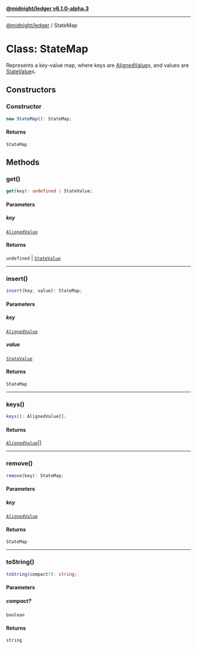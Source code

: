 [**@midnight/ledger v6.1.0-alpha.3**](../README.md)

***

[@midnight/ledger](../globals.md) / StateMap

# Class: StateMap

Represents a key-value map, where keys are [AlignedValue](../type-aliases/AlignedValue.md)s, and values
are [StateValue](StateValue.md)s.

## Constructors

### Constructor

```ts
new StateMap(): StateMap;
```

#### Returns

`StateMap`

## Methods

### get()

```ts
get(key): undefined | StateValue;
```

#### Parameters

##### key

[`AlignedValue`](../type-aliases/AlignedValue.md)

#### Returns

`undefined` \| [`StateValue`](StateValue.md)

***

### insert()

```ts
insert(key, value): StateMap;
```

#### Parameters

##### key

[`AlignedValue`](../type-aliases/AlignedValue.md)

##### value

[`StateValue`](StateValue.md)

#### Returns

`StateMap`

***

### keys()

```ts
keys(): AlignedValue[];
```

#### Returns

[`AlignedValue`](../type-aliases/AlignedValue.md)[]

***

### remove()

```ts
remove(key): StateMap;
```

#### Parameters

##### key

[`AlignedValue`](../type-aliases/AlignedValue.md)

#### Returns

`StateMap`

***

### toString()

```ts
toString(compact?): string;
```

#### Parameters

##### compact?

`boolean`

#### Returns

`string`
